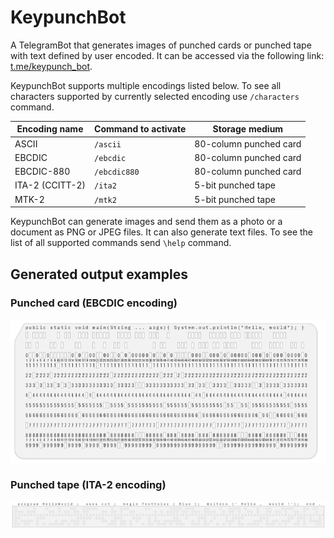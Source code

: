 # KeypunchBot

A TelegramBot that generates images of punched cards or punched tape with text
defined by user encoded. It can be accessed via the following link: 
[t.me/keypunch_bot](https://t.me/keypunch_bot).

KeypunchBot supports multiple encodings listed below. To see all characters 
supported by currently selected encoding use `/characters` command.

| Encoding name   | Command to activate | Storage medium         |
|-----------------|---------------------|------------------------|
| ASCII           | `/ascii`            | 80-column punched card |
| EBCDIC          | `/ebcdic`           | 80-column punched card |
| EBCDIC-880      | `/ebcdic880`        | 80-column punched card |
| ITA-2 (CCITT-2) | `/ita2`             | 5-bit punched tape     | 
| MTK-2           | `/mtk2`             | 5-bit punched tape     | 

KeypunchBot can generate images and send them as a photo or a document as PNG
or JPEG files. It can also generate text files. To see the list of all 
supported commands send `\help` command.

## Generated output examples

### Punched card (EBCDIC encoding)
![Pucnged card](sample_punched_card.png)

### Punched tape (ITA-2 encoding)
![Pucnged tape](sample_punched_tape.png)

